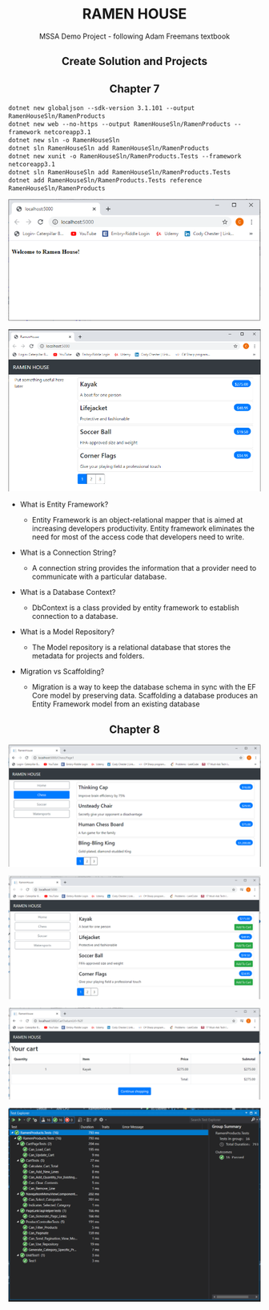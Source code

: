 # <div align="center">RAMEN HOUSE</div>
 <div align="center">MSSA Demo Project - following Adam Freemans textbook</div>

## <div align="center">Create Solution and Projects</div>

## <div align="center">Chapter 7</div>

    dotnet new globaljson --sdk-version 3.1.101 --output RamenHouseSln/RamenProducts
    dotnet new web --no-https --output RamenHouseSln/RamenProducts --framework netcoreapp3.1
    dotnet new sln -o RamenHouseSln
    dotnet sln RamenHouseSln add RamenHouseSln/RamenProducts 
    dotnet new xunit -o RamenHouseSln/RamenProducts.Tests --framework netcoreapp3.1
    dotnet sln RamenHouseSln add RamenHouseSln/RamenProducts.Tests 
    dotnet add RamenHouseSln/RamenProducts.Tests reference RamenHouseSln/RamenProducts
   
![Welcome Page 1](https://github.com/Chester2171/Ramen-House/blob/master/WelcomeScreen1.PNG)

![Figure 7.9](https://github.com/Chester2171/Ramen-House/blob/master/Figure%207.9.PNG)

* What is Entity Framework?
    * Entity Framework is an object-relational mapper that is aimed at increasing developers productivity. Entity framework eliminates the need for most of the access code that developers need to write. 

* What is a Connection String?
    * A connection string provides the information that a provider need to communicate with a particular database. 

* What is a Database Context?
    * DbContext is a class provided by entity framework to establish connection to a database.

* What is a Model Repository?
    * The Model repository is a relational database that stores the metadata for projects and folders.

* Migration vs Scaffolding?
    * Migration is a way to keep the database schema in sync with the EF Core model by preserving data.  Scaffolding a database produces an Entity Framework model from an existing database
    
## <div align="center">Chapter 8</div>

![Figure 8.5](https://github.com/Chester2171/Ramen-House/blob/master/CH%208%20Figure%208.5.PNG)

![Figure 8.10](https://github.com/Chester2171/Ramen-House/blob/master/CH%208%20Figure%208.10.PNG)

![Figure 8.11](https://github.com/Chester2171/Ramen-House/blob/master/CH%208%20Figure%208.11.PNG)

![CH 8 Tests](https://github.com/Chester2171/Ramen-House/blob/master/CH%208%20Tests.PNG)
    
    
    
    
    
    
    
    
